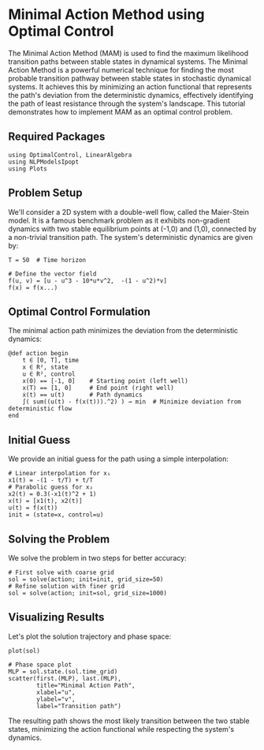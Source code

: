 # Minimal Action Method using Optimal Control

The Minimal Action Method (MAM) is used to find the maximum likelihood transition paths between stable states in dynamical systems. 
The Minimal Action Method is a powerful numerical technique for finding the most probable transition pathway between stable states in stochastic dynamical systems. It achieves this by minimizing an action functional that represents the path's deviation from the deterministic dynamics, effectively identifying the path of least resistance through the system's landscape.
This tutorial demonstrates how to implement MAM as an optimal control problem.

## Required Packages

```@example oc_mam
using OptimalControl, LinearAlgebra
using NLPModelsIpopt
using Plots
```

## Problem Setup

We'll consider a 2D system with a double-well flow, called the Maier-Stein model. It is a famous benchmark problem as it exhibits non-gradient dynamics with two stable equilibrium points at (-1,0) and (1,0), connected by a non-trivial transition path.
The system's deterministic dynamics are given by:

```@example oc_mam
T = 50  # Time horizon

# Define the vector field
f(u, v) = [u - u^3 - 10*u*v^2,  -(1 - u^2)*v]
f(x) = f(x...)
```

## Optimal Control Formulation

The minimal action path minimizes the deviation from the deterministic dynamics:

```@example oc_mam
@def action begin
    t ∈ [0, T], time
    x ∈ R², state
    u ∈ R², control
    x(0) == [-1, 0]    # Starting point (left well)
    x(T) == [1, 0]     # End point (right well)
    ẋ(t) == u(t)       # Path dynamics
    ∫( sum((u(t) - f(x(t))).^2) ) → min  # Minimize deviation from deterministic flow
end
```

## Initial Guess

We provide an initial guess for the path using a simple interpolation:

```@example oc_mam
# Linear interpolation for x₁
x1(t) = -(1 - t/T) + t/T
# Parabolic guess for x₂
x2(t) = 0.3(-x1(t)^2 + 1)
x(t) = [x1(t), x2(t)]
u(t) = f(x(t))
init = (state=x, control=u)
```

## Solving the Problem

We solve the problem in two steps for better accuracy:

```@example oc_mam
# First solve with coarse grid
sol = solve(action; init=init, grid_size=50)
# Refine solution with finer grid
sol = solve(action; init=sol, grid_size=1000)
```

## Visualizing Results

Let's plot the solution trajectory and phase space:

```@example oc_mam
plot(sol)
```

```@example oc_mam
# Phase space plot
MLP = sol.state.(sol.time_grid)
scatter(first.(MLP), last.(MLP), 
        title="Minimal Action Path",
        xlabel="u",
        ylabel="v",
        label="Transition path")
```

The resulting path shows the most likely transition between the two stable states, minimizing the action functional while respecting the system's dynamics.

